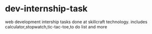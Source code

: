 # dev-internship-task
web development intership tasks done at skillcraft technology. includes calculator,stopwatch,tic-tac-toe,to do list and more
